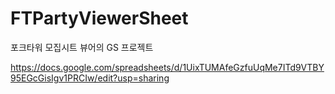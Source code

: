 # FTPartyViewerSheet
포크타워 모집시트 뷰어의 GS 프로젝트

https://docs.google.com/spreadsheets/d/1UixTUMAfeGzfuUqMe7ITd9VTBY95EGcGisIgv1PRCIw/edit?usp=sharing
